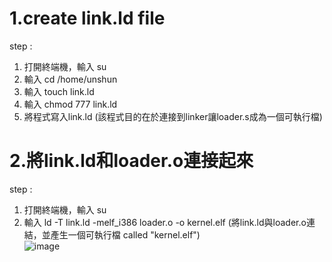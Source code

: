 # 1.create link.ld file
step :  
1. 打開終端機，輸入 su  
2. 輸入 cd /home/unshun  
3. 輸入 touch link.ld  
4. 輸入 chmod 777 link.ld  
5. 將程式寫入link.ld (該程式目的在於連接到linker讓loader.s成為一個可執行檔)  

# 2.將link.ld和loader.o連接起來
step :  
1. 打開終端機，輸入 su  
2. 輸入 ld -T link.ld -melf_i386 loader.o -o kernel.elf (將link.ld與loader.o連結，並產生一個可執行檔 called "kernel.elf")  
![image](https://github.com/unshun0120/use_linux_imp_OS/assets/79517348/636c17db-d448-4f25-8d78-8ae9a40933ed)  

